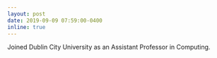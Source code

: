 ```yaml
---
layout: post
date: 2019-09-09 07:59:00-0400
inline: true
---
```


Joined Dublin City University as an Assistant Professor in Computing.
